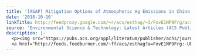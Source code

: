 ```yaml
---
title: '[ASAP] Mitigation Options of Atmospheric Hg Emissions in China'
date: '2018-10-16'
linkTitle: http://feedproxy.google.com/~r/acs/esthag/~3/FovE1NP9Frg/acs.est.8b03702
source: 'Environmental Science & Technology: Latest Articles (ACS Publications)'
description: |-
  <p><img src="https://pubs.acs.org/appl/literatum/publisher/achs/journals/content/esthag/0/esthag.ahead-of-print/acs.est.8b03702/20181016/images/medium/es-2018-03702z_0005.gif" alt="TOC Graphic"/></p><div><cite>Environmental Science & Technology</cite></div><div>DOI: 10.1021/acs.est.8b03702</div><div class="feedflare">
  <a href="http://feeds.feedburner.com/~ff/acs/esthag?a=FovE1NP9Frg:-UDZNNUGSDg:yIl2AUoC8zA"><img src="http://feeds.feedburner.com/~ff/acs/esthag?d=yIl2AUoC8zA" border="0"></img></a>
---
```

